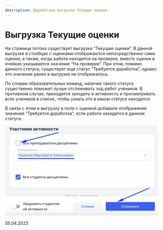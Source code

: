 ```yaml
---
description: Доработана выгрузка Текущие оценки
---
```


# Выгрузка Текущие оценки

На странице потока существует выгрузка “Текущие оценки”. В данной выгрузке в столбцах с оценками отображаются непосредственно сами оценки, а также, когда работа находится на проверке, вместо оценки в ячейках указывается значение “На проверке”. При этом, помимо данного статуса, существует еще статус “Требуется доработка”, однако это значение ранее в выгрузке не отображалось.

По словам образовательных команд, наличие такого статуса существенно поможет лучше отслеживать ход работ учеников. В противном случае, приходится заходить в активность и просматривать всех учеников в списке, чтобы узнать кто в каком статусе находится.

В связи с этим в выгрузку в поле с оценкой добавили отображение значения “Требуется доработка”, если работа находится в данном статусе.

![](<../../.gitbook/assets/image (1) (1) (2).png>)

05.04.2023
